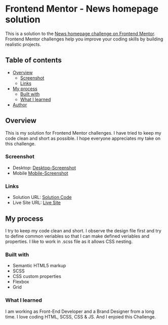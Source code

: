 # Frontend Mentor - News homepage solution

This is a solution to the [News homepage challenge on Frontend Mentor](https://www.frontendmentor.io/challenges/news-homepage-H6SWTa1MFl). Frontend Mentor challenges help you improve your coding skills by building realistic projects.

## Table of contents

- [Overview](#overview)
  - [Screenshot](#screenshot)
  - [Links](#links)
- [My process](#my-process)
  - [Built with](#built-with)
  - [What I learned](#what-i-learned)
- [Author](#author)

## Overview

This is my solution for Frontend Mentor challenges.
I have tried to keep my code clean and short as possible.
I hope everyone appreciates my take on this challenge.

### Screenshot

- Desktop: [Desktop-Screenshot](./screenshot/screenshot.png)
- Mobile [Mobile-Screenshot](./screenshot/screenshot-mobile.png)

### Links

- Solution URL: [Solution Code](https://github.com/exploresahil/Frontend-Mentor-News-homepage-solution)
- Live Site URL: [Live Site](https://exploresahil.github.io/Frontend-Mentor-News-homepage-solution/)

## My process

I try to keep my code clean and short.
I observe the design file first and try to define common veriables so that I can make defined veriables and properties.
I like to work in .scss file as it allows CSS nesting.

### Built with

- Semantic HTML5 markup
- SCSS
- CSS custom properties
- Flexbox
- Grid

### What I learned

I am working as Front-End Developer and a Brand Designer from a long time. I love coding HTML, SCSS, CSS & JS. And I enjoied this Challenge.
